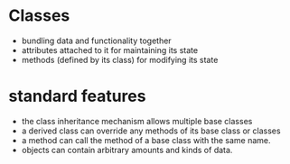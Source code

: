 Classes
=======

* bundling data and functionality together
* attributes attached to it for maintaining its state
* methods (defined by its class) for modifying its state

# standard features

* the class inheritance mechanism allows multiple base classes
* a derived class can override any methods of its base class or classes
* a method can call the method of a base class with the same name. 
* objects can contain arbitrary amounts and kinds of data.


